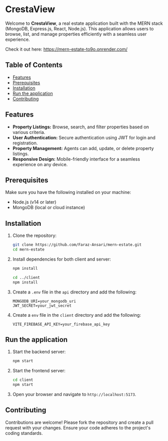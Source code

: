 # CrestaView

Welcome to **CrestaView**, a real estate application built with the MERN stack (MongoDB, Express.js, React, Node.js). This application allows users to browse, list, and manage properties efficiently with a seamless user experience.

Check it out here: https://mern-estate-to9o.onrender.com/

## Table of Contents

-   [Features](#features)
-   [Prerequisites](#prerequisites)
-   [Installation](#installation)
-   [Run the application](#run-the-application)
-   [Contributing](#contributing)

## Features

-   **Property Listings:** Browse, search, and filter properties based on various criteria.
-   **User Authentication:** Secure authentication using JWT for login and registration.
-   **Property Management:** Agents can add, update, or delete property listings.
-   **Responsive Design:** Mobile-friendly interface for a seamless experience on any device.

## Prerequisites

Make sure you have the following installed on your machine:

-   Node.js (v14 or later)
-   MongoDB (local or cloud instance)

## Installation

1. Clone the repository:

    ```bash
    git clone https://github.com/Faraz-Ansari/mern-estate.git
    cd mern-estate
    ```

2. Install dependencies for both client and server:

    ```bash
    npm install

    cd ../client
    npm install
    ```

3. Create a `.env` file in the `api` directory and add the following:

    ```
    MONGODB_URI=your_mongodb_uri
    JWT_SECRET=your_jwt_secret
    ```

4. Create a `env` file in the `client` directory and add the following:

    ```
    VITE_FIREBASE_API_KEY=your_firebase_api_key
    ```

## Run the application

1. Start the backend server:

    ```bash
    npm start
    ```

2. Start the frontend server:

    ```bash
    cd client
    npm start
    ```

3. Open your browser and navigate to `http://localhost:5173`.

## Contributing

Contributions are welcome! Please fork the repository and create a pull request with your changes. Ensure your code adheres to the project's coding standards.
